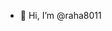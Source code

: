 - 👋 Hi, I’m @raha8011

<!---
raha8011/raha8011 is a ✨ special ✨ repository because its `README.md` (this file) appears on your GitHub profile.
You can click the Preview link to take a look at your changes.
--->
